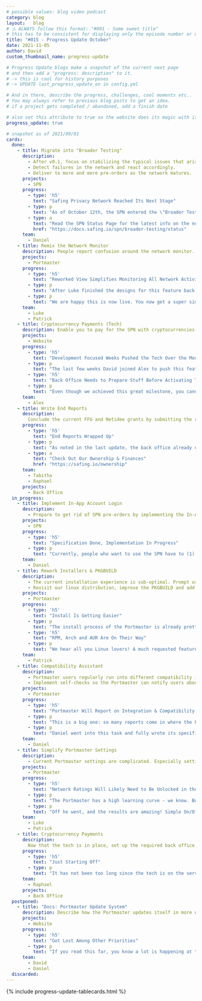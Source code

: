 ```yaml
---
# possible values: blog video podcast
category: blog
layout:   blog
# ⚠️ ALWAYS follow this format: "#001 - Some sweet title"
# this has to be consistent for displaying only the episode number or only the title
title: "#015 - Progress Update October"
date: 2021-11-05
author: David
custom_thumbnail_name: progress-update

# Progress Update blogs make a snapshot of the current next page
# and then add a "progress: description" to it.
# -> this is cool for history purposes
# -> UPDATE last_progress_update_on in config.yml

# And in there, describe the progress, challenges, cool moments etc..
# You may always refer to previous blog posts to get an idea.
# if a project gets completed / abandoned, add a finish date

# also set this attribute to true so the website does its magic with it
progress_update: true

# snapshot as of 2021/09/01
cards:
  done:
    - title: Migrate into "Broader Testing"
      description:
        - After v0.1, focus on stabilizing the typical issues that arise with early software. Fix bugs, improve performance & stability.
        - Detect failures in the network and react accordingly.
        - Deliver to more and more pre-orders as the network matures.
      projects:
        - SPN
      progress:
        - type: 'h5'
          text: "Safing Privacy Network Reached Its Next Stage"
        - type: p
          text: "As of October 12th, the SPN entered the \"Broader Testing\" phase. This is an exciting step for us and takes Safing \"full circle\", meaning all our planned products are live. Of course we have a lot of work ahead of us, but the nature of our work is now different. Instead of building huge projects from scratch, we can now iterate and improve on what is already here. Expect a lot of progress in the next months, both for the Portmaster and the SPN."
        - type: a
          text: "Read the SPN Status Page for the latest info on the network"
          href: "https://docs.safing.io/spn/broader-testing/status"
      team:
        - Daniel
    - title: Remix the Network Monitor
      description: People report confusion around the network monitor. The dots feel like buttons but actually are not clickable. Rethink this section to make it more user friendly.
      projects:
        - Portmaster
      progress:
        - type: 'h5'
          text: "Reworked View Simplifies Monitoring All Network Activity"
        - type: p
          text: "After Luke finished the designs for this feature back in August Patrick went ahead and tackled its implementation. Only a few obstacles got in the way, and we also added some attached explainer pop-ups."
        - type: p
          text: "We are happy this is now live. You now get a super simple overview of how many connections every app makes, giving you insight how many of them are allowed or blocked. This is such a welcome improvement that we will be updating our product screenshots on the homepage to display them. Until then, you have the chance to compare how it previously looked with how it is now."
      team:
        - Luke
        - Patrick
    - title: Cryptocurrency Payments (Tech)
      description: Enable you to pay for the SPN with cryptocurrencies such as Bitcoin, Ethereum and Monero
      projects:
        - Website
      progress:
        - type: 'h5'
          text: "Development Focused Weeks Pushed the Tech Over the Mountain"
        - type: p
          text: "The last few weeks David joined Alex to push this feature over the finish line - from a technical perspective. (this is also why I, David, skipped last month's progress update ;). Anyway, progress was good and after the finishing touches we deployed everything to the Safing Account server."
        - type: 'h5'
          text: "Back Office Needs to Prepare Stuff Before Activating This for Users"
        - type: p
          text: "Even though we achieved this great milestone, you cannot just yet pay the SPN with crypto currencies. For that to happen, the Back Office needs to set up some structures and then enable this. Like setting up the crypto addresses you will pay to, double check the accounting requirements, etc. You can follow the progress in the new Crypto Card."
      team:
        - Alex
    - title: Write End Reports
      description:
        Conclude the current FFG and Netidee grants by submitting the required end reports.
      progress:
        - type: 'h5'
          text: "End Reports Wrapped Up"
        - type: p
          text: "As noted in the last update, the back office already came very far with these tasks. Final touches were made to the end reports and off they went. Some additional applications also were sent. An update to our numbers on our finances page is scheduled to come out in the next weeks."
        - type: a
          text: "Check Out Our Ownership & Finances"
          href: "https://safing.io/ownership"
      team:
        - Tabitha
        - Raphael
      projects:
        - Back Office
  in_progress:
    - title: Implement In-App Account Login
      description:
        - Prepare to get rid of SPN pre-orders by implementing the In-App login into the Portmaster.
      projects:
        - SPN
      progress:
        - type: 'h5'
          text: "Specification Done, Implementation In Progress"
        - type: p
          text: "Currently, people who want to use the SPN have to (1) pre-order & wait and (2) log in via a special access code. Both is not so convenient, which is why we are working on the In-App Login to improve all of this. A lot of brain muscle went into specifying this feature in order to keep user privacy fully present. We will document how all of this works, but getting it out of the door is the current focus. Daniel is already fully working on the implementation - stay tuned."
      team:
        - Daniel
    - title: Rework Installers & PKGBUILD
      description:
        - The current installation experience is sub-optimal. Prompt users to reboot their system after installation to mitigate issues.
        - Revisit our linux distribution, improve the PKGBUILD and add packaging for RPM and Arch. Also, submit Portmaster to AUR.
      projects:
        - Portmaster
      progress:
        - type: 'h5'
          text: "Install Is Getting Easier"
        - type: p
          text: "The install process of the Portmaster is already pretty old. It is not super horrible, but since then, a lot of things have changed and this process just needed some cleaning up. As an example, we re-added the mention that a reboot is required after install, after wrongly thinking this was no longer the case. In the end we were left dumbfound when many reports came in that were fixed by rebooting the system. Totally on us! Anyway, in terms of progress this already got far. Will likely get out mid November."
        - type: 'h5'
          text: "RPM, Arch and AUR Are On Their Way"
        - type: p
          text: "We hear all you Linux lovers! A much requested feature was packaging for RPM as well as submitting to the Arch User Repository. Since Patrick dived into the whole install experience he also reworked and improved these areas. Coming up is an improved PKGBUILD, AUR submission as well as an RPM package."
      team:
        - Patrick
    - title: Compatibility Assistant
      description:
        - Portmaster users regularly run into different compatibility issues, breaking system integration, DNS or specific apps.
        - Implement self-checks so the Portmaster can notify users about these issues. Improving their understanding of their state might also help in their issue reporting.
      projects:
        - Portmaster
      progress:
        - type: 'h5'
          text: "Portmaster Will Report on Integration & Compatibility Failures"
        - type: p
          text: "This is a big one: so many reports come in where the Portmaster is in one weird state or the other. Either system integration failed, or its operations were interfered, or DNS just completely failed. All of this is understood by us after some research, but why not let the Portmaster do self-checks in order to inform the user of what is going on? "
        - type: p
          text: "Daniel went into this task and fully wrote its specification: what can the Portmaster self-check? When does it make sense to inform the user? Where would this be displayed at first? All of this is clear now and is now awaiting implementation."
      team:
        - Daniel
    - title: Simplify Portmaster Settings
      description:
        - Current Portmaster settings are complicated. Especially settings connected to the Network Ratings are hard to grasp for new users. Re-imagine and simplify.
      projects:
        - Portmaster
      progress:
        - type: 'h5'
          text: "Network Ratings Will Likely Need to Be Unlocked in the Future"
        - type: p
          text: "The Portmaster has a high learning curve - we know. But what is the biggest learning difficulty for new users? Most definitely the Network Ratings with their complicated settings. That is why we tasked Luke to completely re-imagine the Portmaster settings without this feature requirement."
        - type: p
          text: "Off he went, and the results are amazing! Simple On/Off switches anyone? Yes, they are coming. But of course we do not want to remove one of our most unique feature, especially when many of you have invested time in learning and configuring it. So what we will probably start off with is to hide it away by default where advanced users can unlock it again."
      team:
        - Luke
        - Patrick
    - title: Cryptocurrency Payments
      description:
        Now that the tech is in place, set up the required back office structures in order to activate this feature.
      progress:
        - type: 'h5'
          text: "Just Starting Off"
        - type: p
          text: "It has not been too long since the tech is on the server, so now the Back Office has to align time to tackle this task in the near future. We definitely want to bring you cryptos sooner than later, we just are evaluating where to squeeze in the time for this to happen."
      team:
        - Raphael
      projects:
        - Back Office
  postponed:
    - title: "Docs: Portmaster Update System"
      description: Describe how the Portmaster updates itself in more detail. What is the purpose of each resource? How do we protect your privacy in the process?
      projects:
        - Website
      progress:
        - type: 'h5'
          text: "Got Lost Among Other Priorities"
        - type: p
          text: "If you read this far, you know a lot is happening at the moment. This task just did not make the cut at the moment, hence we are postponing it. We still plan to add these docs in the future, we just have to wait and see when we will wear our writing sweaters again."
      team:
        - David
        - Daniel
  discarded:
---
```


{% include progress-update-tablecards.html %}